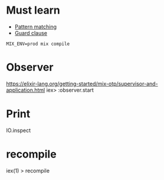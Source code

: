 # Must learn
* [Pattern matching](https://elixir-lang.org/getting-started/pattern-matching.html)
* [Guard clause](https://hexdocs.pm/elixir/master/guards.html)

`MIX_ENV=prod mix compile`

# Observer
https://elixir-lang.org/getting-started/mix-otp/supervisor-and-application.html
iex> :observer.start

# Print
IO.inspect

# recompile
iex(1) > recompile
